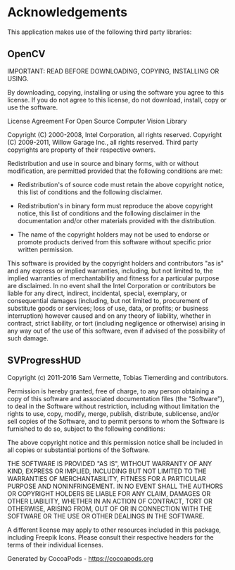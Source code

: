# Acknowledgements
This application makes use of the following third party libraries:

## OpenCV

IMPORTANT: READ BEFORE DOWNLOADING, COPYING, INSTALLING OR USING.

By downloading, copying, installing or using the software you agree to this license.
If you do not agree to this license, do not download, install,
copy or use the software.


License Agreement
For Open Source Computer Vision Library

Copyright (C) 2000-2008, Intel Corporation, all rights reserved.
Copyright (C) 2009-2011, Willow Garage Inc., all rights reserved.
Third party copyrights are property of their respective owners.

Redistribution and use in source and binary forms, with or without modification,
are permitted provided that the following conditions are met:

* Redistribution's of source code must retain the above copyright notice,
this list of conditions and the following disclaimer.

* Redistribution's in binary form must reproduce the above copyright notice,
this list of conditions and the following disclaimer in the documentation
and/or other materials provided with the distribution.

* The name of the copyright holders may not be used to endorse or promote products
derived from this software without specific prior written permission.

This software is provided by the copyright holders and contributors "as is" and
any express or implied warranties, including, but not limited to, the implied
warranties of merchantability and fitness for a particular purpose are disclaimed.
In no event shall the Intel Corporation or contributors be liable for any direct,
indirect, incidental, special, exemplary, or consequential damages
(including, but not limited to, procurement of substitute goods or services;
loss of use, data, or profits; or business interruption) however caused
and on any theory of liability, whether in contract, strict liability,
or tort (including negligence or otherwise) arising in any way out of
the use of this software, even if advised of the possibility of such damage.



## SVProgressHUD

Copyright (c) 2011-2016 Sam Vermette, Tobias Tiemerding and contributors.

Permission is hereby granted, free of charge, to any person
obtaining a copy of this software and associated documentation
files (the "Software"), to deal in the Software without
restriction, including without limitation the rights to use,
copy, modify, merge, publish, distribute, sublicense, and/or sell
copies of the Software, and to permit persons to whom the
Software is furnished to do so, subject to the following
conditions:

The above copyright notice and this permission notice shall be
included in all copies or substantial portions of the Software.

THE SOFTWARE IS PROVIDED "AS IS", WITHOUT WARRANTY OF ANY KIND,
EXPRESS OR IMPLIED, INCLUDING BUT NOT LIMITED TO THE WARRANTIES
OF MERCHANTABILITY, FITNESS FOR A PARTICULAR PURPOSE AND
NONINFRINGEMENT. IN NO EVENT SHALL THE AUTHORS OR COPYRIGHT
HOLDERS BE LIABLE FOR ANY CLAIM, DAMAGES OR OTHER LIABILITY,
WHETHER IN AN ACTION OF CONTRACT, TORT OR OTHERWISE, ARISING
FROM, OUT OF OR IN CONNECTION WITH THE SOFTWARE OR THE USE OR
OTHER DEALINGS IN THE SOFTWARE.

A different license may apply to other resources included in this package, 
including Freepik Icons. Please consult their 
respective headers for the terms of their individual licenses.

Generated by CocoaPods - https://cocoapods.org

